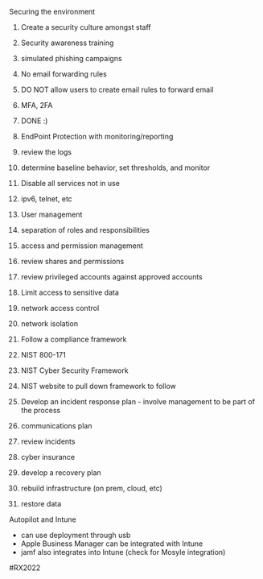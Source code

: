 Securing the environment

1. Create a security culture amongst staff

1. Security awareness training
2. simulated phishing campaigns

3. No email forwarding rules

1. DO NOT allow users to create email rules to forward email

5. MFA, 2FA

1. DONE :)

7. EndPoint Protection with monitoring/reporting

1. review the logs
2. determine baseline behavior, set thresholds, and monitor

9. Disable all services not in use

1. ipv6, telnet, etc

11. User management

1. separation of roles and responsibilities
2. access and permission management
3. review shares and permissions
4. review privileged accounts against approved accounts

13. Limit access to sensitive data

1. network access control
2. network isolation

15. Follow a compliance framework

1. NIST 800-171
2. NIST Cyber Security Framework
3. NIST website to pull down framework to follow

17. Develop an incident response plan - involve management to be part of the process

1. communications plan
2. review incidents
3. cyber insurance

19. develop a recovery plan

1. rebuild infrastructure (on prem, cloud, etc)
2. restore data

Autopilot and Intune

- can use deployment through usb
- Apple Business Manager can be integrated with Intune
- jamf also integrates into Intune (check for Mosyle integration)

#RX2022